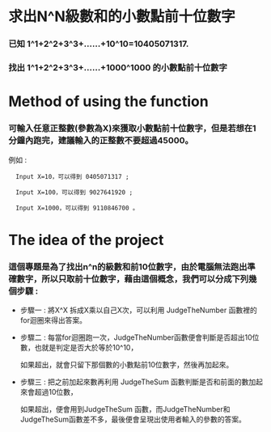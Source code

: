 # 求出N^N級數和的小數點前十位數字

### 已知 1^1+2^2+3^3+......+10^10=10405071317.

### 找出 1^1+2^2+3^3+......+1000^1000 的小數點前十位數字


# Method of using the function
### 可輸入任意正整數(參數為X)來獲取小數點前十位數字，但是若想在1分鐘內跑完，建議輸入的正整數不要超過45000。

例如 :

      Input X=10，可以得到 0405071317 ;

      Input X=100，可以得到 9027641920 ;
      
      Input X=1000，可以得到 9110846700 。
      

# The idea of the project
### 這個專題是為了找出n^n的級數和前10位數字，由於電腦無法跑出準確數字，所以只取前十位數字，藉由這個概念，我們可以分成下列幾個步驟 : 

* 步驟一 : 將X^X 拆成X乘以自己X次，可以利用 JudgeTheNumber 函數裡的for迴圈來得出答案。


* 步驟二 : 每當for迴圈跑一次，JudgeTheNumber函數便會判斷是否超出10位數，也就是判定是否大於等於10^10，

     如果超出，就會只留下那個數的小數點前10位數字，然後再加起來。

* 步驟三 : 把之前加起來數再利用 JudgeTheSum 函數判斷是否和前面的數加起來會超過10位數，

     如果超出，便會用到JudgeTheSum 函數，而JudgeTheNumber和JudgeTheSum函數差不多，最後便會呈現出使用者輸入的參數的答案。



